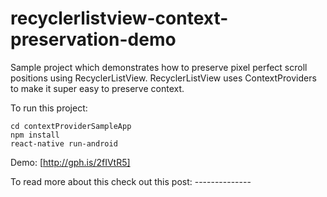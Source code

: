 # recyclerlistview-context-preservation-demo

Sample project which demonstrates how to preserve pixel perfect scroll positions using RecyclerListView. 
RecyclerListView uses ContextProviders to make it super easy to preserve context.

To run this project:

```
cd contextProviderSampleApp
npm install
react-native run-android
```
Demo:
[http://gph.is/2fIVtR5]

To read more about this check out this post: --------------
